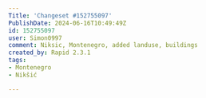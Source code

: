 ```yaml
---
Title: 'Changeset #152755097'
PublishDate: 2024-06-16T10:49:49Z
id: 152755097
user: Simon0997
comment: Niksic, Montenegro, added landuse, buildings
created_by: Rapid 2.3.1
tags:
- Montenegro
- Nikšić

---
```

